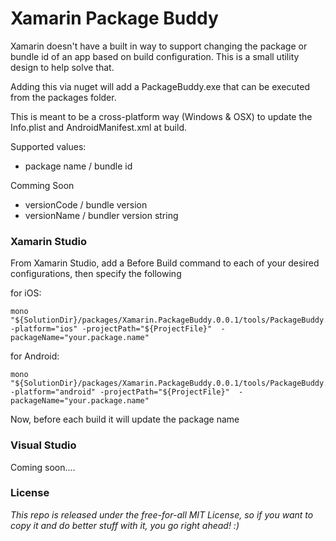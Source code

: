 Xamarin Package Buddy
=======================

Xamarin doesn't have a built in way to support changing the package or bundle id of an app based on build configuration. This is a small utility design
to help solve that.

Adding this via nuget will add a PackageBuddy.exe that can be executed from the packages folder.

This is meant to be a cross-platform way (Windows & OSX) to update the Info.plist and AndroidManifest.xml at build.

Supported values:
* package name / bundle id

Comming Soon
* versionCode / bundle version
* versionName / bundler version string 

### Xamarin Studio
From Xamarin Studio, add a Before Build command to each of your desired configurations, then specify the following

for iOS:
```text
mono "${SolutionDir}/packages/Xamarin.PackageBuddy.0.0.1/tools/PackageBuddy.exe" -platform="ios" -projectPath="${ProjectFile}"  -packageName="your.package.name"
```  

for Android:
```text
mono "${SolutionDir}/packages/Xamarin.PackageBuddy.0.0.1/tools/PackageBuddy.exe" -platform="android" -projectPath="${ProjectFile}"  -packageName="your.package.name"
```

Now, before each build it will update the package name

### Visual Studio
Coming soon....   

### License
_This repo is released under the free-for-all MIT License, so if you want to copy it and do better stuff with it, you go right ahead! :)_